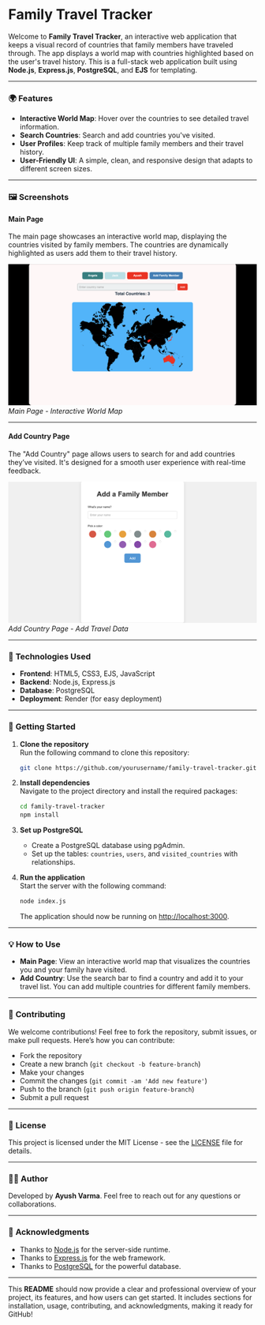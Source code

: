 # **Family Travel Tracker**

Welcome to **Family Travel Tracker**, an interactive web application that keeps a visual record of countries that family members have traveled through. The app displays a world map with countries highlighted based on the user's travel history. This is a full-stack web application built using **Node.js**, **Express.js**, **PostgreSQL**, and **EJS** for templating.

---

### 🌍 **Features**
- **Interactive World Map**: Hover over the countries to see detailed travel information.
- **Search Countries**: Search and add countries you've visited.
- **User Profiles**: Keep track of multiple family members and their travel history.
- **User-Friendly UI**: A simple, clean, and responsive design that adapts to different screen sizes.

---

### 🖼️ **Screenshots**

#### **Main Page**

The main page showcases an interactive world map, displaying the countries visited by family members. The countries are dynamically highlighted as users add them to their travel history.

![Main Page](Main-page.png)  
*Main Page - Interactive World Map*

---

#### **Add Country Page**

The "Add Country" page allows users to search for and add countries they’ve visited. It's designed for a smooth user experience with real-time feedback.

![Add Country Page](Add-country-page.png)  
*Add Country Page - Add Travel Data*

---

### 🔧 **Technologies Used**
- **Frontend**: HTML5, CSS3, EJS, JavaScript
- **Backend**: Node.js, Express.js
- **Database**: PostgreSQL
- **Deployment**: Render (for easy deployment)

---

### 🚀 **Getting Started**

1. **Clone the repository**  
   Run the following command to clone this repository:
   ```bash
   git clone https://github.com/yourusername/family-travel-tracker.git
   ```

2. **Install dependencies**  
   Navigate to the project directory and install the required packages:
   ```bash
   cd family-travel-tracker
   npm install
   ```

3. **Set up PostgreSQL**  
   - Create a PostgreSQL database using pgAdmin.
   - Set up the tables: `countries`, `users`, and `visited_countries` with relationships.

4. **Run the application**  
   Start the server with the following command:
   ```bash
   node index.js
   ```
   The application should now be running on [http://localhost:3000](http://localhost:3000).

---

### 💡 **How to Use**
- **Main Page**: View an interactive world map that visualizes the countries you and your family have visited.
- **Add Country**: Use the search bar to find a country and add it to your travel list. You can add multiple countries for different family members.

---


### 📝 **Contributing**

We welcome contributions! Feel free to fork the repository, submit issues, or make pull requests. Here’s how you can contribute:
- Fork the repository
- Create a new branch (`git checkout -b feature-branch`)
- Make your changes
- Commit the changes (`git commit -am 'Add new feature'`)
- Push to the branch (`git push origin feature-branch`)
- Submit a pull request

---

### 📃 **License**

This project is licensed under the MIT License - see the [LICENSE](LICENSE) file for details.

---

### 👨‍💻 **Author**

Developed by **Ayush Varma**. Feel free to reach out for any questions or collaborations.

---

### 🤝 **Acknowledgments**
- Thanks to [Node.js](https://nodejs.org/en/) for the server-side runtime.
- Thanks to [Express.js](https://expressjs.com/) for the web framework.
- Thanks to [PostgreSQL](https://www.postgresql.org/) for the powerful database.

---

This **README** should now provide a clear and professional overview of your project, its features, and how users can get started. It includes sections for installation, usage, contributing, and acknowledgments, making it ready for GitHub!
